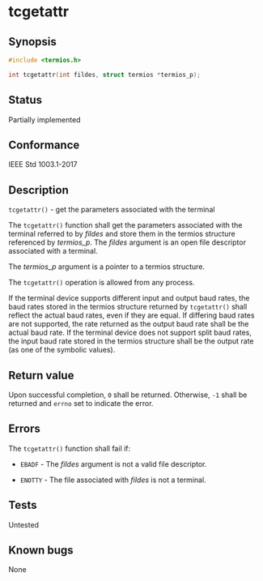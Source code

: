 # tcgetattr

## Synopsis

```c
#include <termios.h>

int tcgetattr(int fildes, struct termios *termios_p);
```

## Status

Partially implemented

## Conformance

IEEE Std 1003.1-2017

## Description

`tcgetattr()` - get the parameters associated with the terminal

The `tcgetattr()` function shall get the parameters associated with the terminal referred to by _fildes_ and store them
in the termios structure referenced by _termios_p_. The _fildes_ argument is an open file descriptor associated with a
terminal.

The _termios_p_ argument is a pointer to a termios structure.

The `tcgetattr()` operation is allowed from any process.

If the terminal device supports different input and output baud rates, the baud rates stored in the termios structure
returned by `tcgetattr()` shall reflect the actual baud rates, even if they are equal. If differing baud rates are not
supported, the rate returned as the output baud rate shall be the actual baud rate. If the terminal device does not
support split baud rates, the input baud rate stored in the termios structure shall be the output rate (as one of the
symbolic values).

## Return value

Upon successful completion, `0` shall be returned. Otherwise, `-1` shall be returned and `errno` set to indicate the
error.

## Errors

The `tcgetattr()` function shall fail if:

* `EBADF` - The _fildes_ argument is not a valid file descriptor.

* `ENOTTY` - The file associated with _fildes_ is not a terminal.

## Tests

Untested

## Known bugs

None
